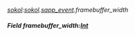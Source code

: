 _[sokol](../../modules/sokol/sokol-module.md):[sokol](../../modules/sokol/sokol-module.md).[sapp\_event](../../modules/sokol/sokol-sapp_event.md).framebuffer\_width_
##### Field framebuffer\_width:[Int](../../modules/wonkey/wonkey-types-int.md)
